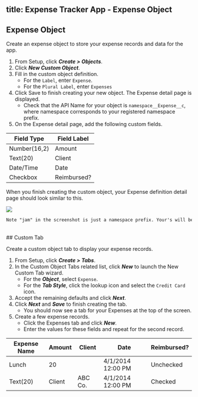title: Expense Tracker App - Expense Object
---
## Expense Object

Create an expense object to store your expense records and data for the app.

1. From Setup, click ***Create > Objects***.
2. Click ***New Custom Object***.
3. Fill in the custom object definition.
	* For the `Label`, enter `Expense`.
	* For the `Plural Label`, enter `Expenses`
4. Click Save to finish creating your new object. The Expense detail page is displayed.
	* Check that the API Name for your object is `namespace__Expense__c`, where namespace corresponds to your registered namespace prefix.
5. On the Expense detail page, add the following custom fields.

| Field Type | Field Label |
| ------------ | ------------- |
| Number(16,2) | Amount  |
| Text(20) | Client  |
| Date/Time | Date  |
| Checkbox | Reimbursed?  |
	
When you finish creating the custom object, your Expense definition detail page should look similar to this.

<img src="/images/aura-et-expense-obj.png"/>

``` html
Note "jam" in the screenshot is just a namespace prefix. Your's will be different.
```
	 
<br>
## Custom Tab

Create a custom object tab to display your expense records.

1. From Setup, click ***Create > Tabs***.
2. In the Custom Object Tabs related list, click ***New*** to launch the New Custom Tab wizard.
	* For the ***Object***, select `Expense`.
	* For the ***Tab Style***, click the lookup icon and select the `Credit Card` icon.
3. Accept the remaining defaults and click ***Next***.
4. Click ***Next*** and ***Save*** to finish creating the tab.
	* You should now see a tab for your Expenses at the top of the screen.
5. Create a few expense records.
	* Click the Expenses tab and click ***New***.
	* Enter the values for these fields and repeat for the second record.
	
| Expense Name | Amount | Client | Date | Reimbursed? |
| ------------ | ------------- | ------------- | ------------- | ------------- |
| Lunch | 20  |   | 4/1/2014 12:00 PM  | Unchecked |
| Text(20) | Client  | ABC Co. | 4/1/2014 12:00 PM  | Checked  |
